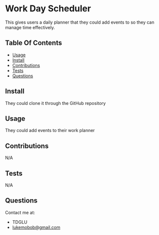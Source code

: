 
# Work Day Scheduler

This gives users a daily planner that they could add events to so they can manage time effectively.

## Table Of Contents
- [Usage](#usage)
- [Install](#install)
- [Contributions](#contributions)
- [Tests](#tests)
- [Questions](#questions)

## Install
They could clone it through the GitHub repository

## Usage
They could add events to their work planner

## Contributions
N/A

## Tests
N/A

## Questions
Contact me at:
- TDGLU 
- lukemobob@gmail.com
  
  